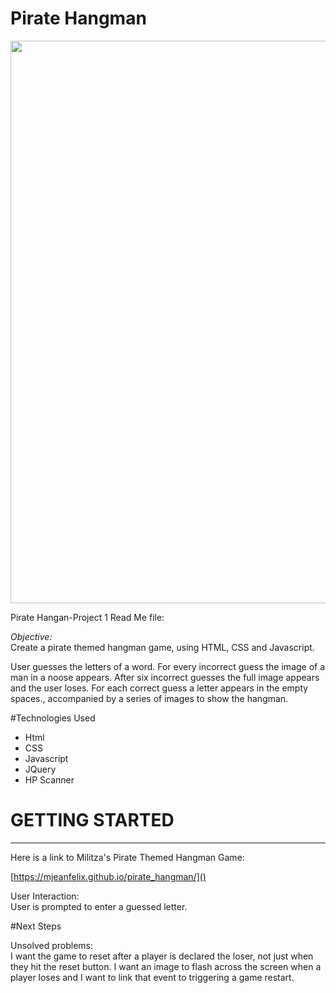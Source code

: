 # Pirate Hangman

<img src="https://i.imgur.com/gBLiuw3.png" width="900">

Pirate Hangan-Project 1
Read Me file:

*Objective:*<br>Create a pirate themed hangman game, using HTML, CSS and Javascript.

User guesses the letters of a word. For every incorrect guess the image of a man in a noose appears. After six incorrect guesses the full image appears and the user loses. 
For each correct guess a letter appears in the empty spaces., accompanied by a series of images to show the hangman.


#Technologies Used
- Html
- CSS
- Javascript
- JQuery
- HP Scanner



# GETTING STARTED
---

Here is a link to Militza's Pirate Themed Hangman Game:

[https://mjeanfelix.github.io/pirate_hangman/]()



User Interaction:<br>
User is prompted to enter a guessed letter.



#Next Steps

Unsolved problems: <br>
I want the game to reset after a player is declared the loser, not just when they hit the reset button.
I want an image to flash across the screen when a player loses and I want to link that event to triggering a game restart.
